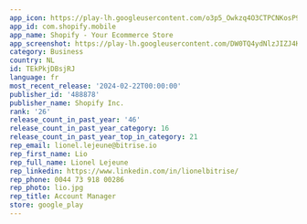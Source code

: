 ```yaml
---
app_icon: https://play-lh.googleusercontent.com/o3p5_Owkzq4O3CTPCNKosP951QAlOb6MNcChKY1aTBNkG184yVPe1d2aOBWqEWZd3Fr9
app_id: com.shopify.mobile
app_name: Shopify - Your Ecommerce Store
app_screenshot: https://play-lh.googleusercontent.com/DW0TQ4ydNlzJIZJ4Kjt5j8RHagdjcoUGzb27AY_8U_HjI65AiawoxrRG-pDDlUnq7l8
category: Business
country: NL
id: TEkPkjDBsjRJ
language: fr
most_recent_release: '2024-02-22T00:00:00'
publisher_id: '488878'
publisher_name: Shopify Inc.
rank: '26'
release_count_in_past_year: '46'
release_count_in_past_year_category: 16
release_count_in_past_year_top_in_category: 21
rep_email: lionel.lejeune@bitrise.io
rep_first_name: Lio
rep_full_name: Lionel Lejeune
rep_linkedin: https://www.linkedin.com/in/lionelbitrise/
rep_phone: 0044 73 918 00286
rep_photo: lio.jpg
rep_title: Account Manager
store: google_play
---
```

